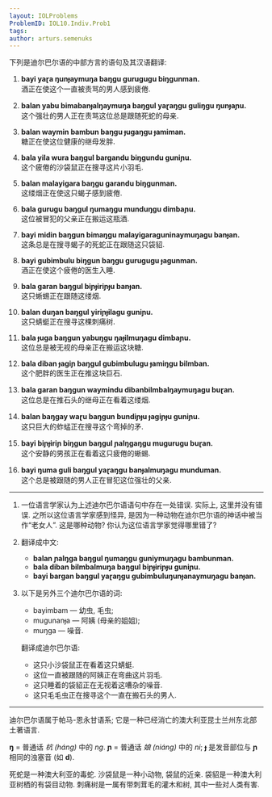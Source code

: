 ```yaml
---
layout: IOLProblems
ProblemID: IOL10.Indiv.Prob1
tags:
author: arturs.semenuks
---
```


下列是迪尔巴尔语的中部方言的语句及其汉语翻译:

1. **bayi yaɽa ŋunɟaymuŋa baŋgu gurugugu biŋgunman.**  
    酒正在使这个一直被责骂的男人感到疲倦.

2. **balan yabu bimabanɟalŋaymuŋa baŋgul yaɽaŋgu guliŋgu ŋunɟaɲu.**  
    这个强壮的男人正在责骂这位总是跟随死蛇的母亲.

3. **balan waymin bambun baŋgu ɟugaŋgu ɟamiman.**  
    糖正在使这位健康的继母发胖.

4. **bala yila wura baŋgul bargandu biŋgundu guniɲu.**  
    这个疲倦的沙袋鼠正在搜寻这片小羽毛.

5. **balan malayigara baŋgu garandu biŋgunman.**  
    这缕烟正在使这只蝎子感到疲倦.

6. **bala gurugu baŋgul ŋumaŋgu munduŋgu dimbaɲu.**  
    这位被冒犯的父亲正在搬运这瓶酒.

7. **bayi midin baŋgun bimaŋgu malayigaraguninaymuŋagu banɟan.**  
    这条总是在搜寻蝎子的死蛇正在跟随这只袋貂.

8. **bayi gubimbulu biŋgun baŋgu gurugugu ɟagunman.**  
    酒正在使这个疲倦的医生入睡.

9. **bala garan baŋgul biɲɟiriɲɟu banɟan.**  
    这只蜥蜴正在跟随这缕烟.

10. **balan duŋan baŋgul yiriɲɟilagu guniɲu.**  
    这只蜻蜓正在搜寻这棵刺痛树.

11. **bala ɟuga baŋgun yabuŋgu ŋaɟilmuŋagu dimbaɲu.**  
    这位总是被无视的母亲正在搬运这块糖.

12. **bala diban ɟagiɲ baŋgul gubimbulugu ɟamiŋgu bilmban.**  
    这个肥胖的医生正在推这块巨石.

13. **bala garan baŋgun waymindu dibanbilmbalŋaymuŋagu buɽan.**  
    这位总是在推石头的继母正在看着这缕烟.

14. **balan baŋgay waɽu baŋgun bundiɲɟu ɟagiɲɟu guniɲu.**  
    这只巨大的蚱蜢正在搜寻这个弯掉的矛.

15. **bayi biɲɟiriɲ biŋgun baŋgul ɲalŋgaŋgu mugurugu buɽan.**  
    这个安静的男孩正在看着这只疲倦的蜥蜴.

16. **bayi ŋuma guli baŋgul yaɽaŋgu banɟalmuŋagu munduman.**  
    这个总是被跟随的男人正在冒犯这位强壮的父亲.

---

1. 一位语言学家认为上述迪尔巴尔语语句中存在一处错误. 实际上, 这里并没有错误. 之所以这位语言学家感到怪异, 是因为一种动物在迪尔巴尔语的神话中被当作“老女人”. 这是哪种动物? 你认为这位语言学家觉得哪里错了?

2. 翻译成中文:

    * **balan ɲalŋga baŋgul ŋumaŋgu guniymuŋagu bambunman.**
    * **bala diban bilmbalmuŋa baŋgul biɲɟiriɲɟu guniɲu.**
    * **bayi bargan baŋgul yaɽaŋgu gubimbuluŋunɟanaymuŋagu banɟan.**

3. 以下是另外三个迪尔巴尔语的词:

    * bayimbam — 幼虫, 毛虫;
    * mugunanɟa — 阿姨 (母亲的姐姐);
    * muŋga — 噪音.

    翻译成迪尔巴尔语:

    * 这只小沙袋鼠正在看着这只蜻蜓.  
    * 这位一直被跟随的阿姨正在弯曲这片羽毛.  
    * 这只睡着的袋貂正在无视着这嘈杂的噪音.  
    * 这只毛毛虫正在搜寻这个一直在搬石头的男人.  

---

迪尔巴尔语属于帕马-恩永甘语系; 它是一种已经消亡的澳大利亚昆士兰州东北部土著语言.

**ŋ** = 普通话 *杭 (háng)* 中的 *ng*. **ɲ** = 普通话 *娘 (niáng)* 中的 *ni*; **ɟ** 是发音部位与 **ɲ** 相同的浊塞音 (如 **d**).

死蛇是一种澳大利亚的毒蛇. 沙袋鼠是一种小动物, 袋鼠的近亲. 袋貂是一种澳大利亚树栖的有袋目动物. 刺痛树是一属有带刺茸毛的灌木和树, 其中一些对人类有害.
